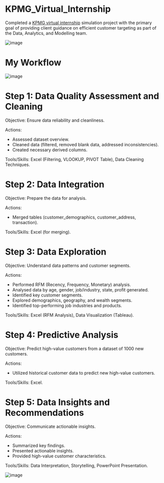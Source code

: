 # KPMG_Virtual_Internship 
Completed a [KPMG virtual internship](https://www.theforage.com/virtual-experience/m7W4GMqeT3bh9Nb2c/kpmg-au/data-analytics-virtual-internship/overview) simulation project with the primary goal of providing client guidance on efficient customer targeting as part of the Data, Analytics, and Modelling team.

![image](https://github.com/PliciousG/KPMG_Virtual_Internship/assets/106605456/9fa2a0b6-e608-4f62-b5af-9685ec9593e3)

# My Workflow

![image](https://github.com/PliciousG/KPMG_Virtual_Internship/assets/106605456/c9132cfa-572d-4ce8-b541-2d67b07f6b9d)

# Step 1: Data Quality Assessment and Cleaning
Objective: Ensure data reliability and cleanliness.

Actions:
- Assessed dataset overview.
- Cleaned data (filtered, removed blank data, addressed inconsistencies).
- Created necessary derived columns.

Tools/Skills: Excel (Filtering, VLOOKUP, PIVOT Table), Data Cleaning Techniques.

# Step 2: Data Integration
Objective: Prepare the data for analysis.

Actions:
  - Merged tables (customer_demographics, customer_address, transaction).
 
 Tools/Skills: Excel (for merging).

# Step 3: Data Exploration
Objective: Understand data patterns and customer segments.

Actions:
  - Performed RFM (Recency, Frequency, Monetary) analysis.
  - Analysed data by age, gender, job/industry, state, profit generated.
  - Identified key customer segments.
  - Explored demographics, geography, and wealth segments.
  - Identified top-performing job industries and products.
 
 Tools/Skills: Excel (RFM Analysis), Data Visualization (Tableau).

# Step 4: Predictive Analysis
Objective: Predict high-value customers from a dataset of 1000 new customers.

Actions:
  - Utilized historical customer data to predict new high-value customers.

 Tools/Skills: Excel.

# Step 5: Data Insights and Recommendations
Objective: Communicate actionable insights.

Actions:
  - Summarized key findings.
  - Presented actionable insights.
  - Provided high-value customer characteristics.

Tools/Skills: Data Interpretation, Storytelling, PowerPoint Presentation.

![image](https://github.com/PliciousG/KPMG_Virtual_Internship/assets/106605456/9fdfb3cd-fa15-46ee-a7ec-e48d5b5e6d31)

